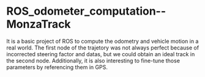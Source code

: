 # ROS_odometer_computation--MonzaTrack
It is a basic project of ROS to compute the odometry and vehicle motion in a real world. The first node of the trajetory was not always perfect because of incorrected steering factor and datas, but we could obtain an ideal track in the second node. Additionally, it is also interesting to fine-tune those parameters by referencing them in GPS.

